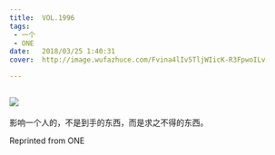```yaml
---
title:	VOL.1996
tags:
 - 一个
 - ONE
date:	2018/03/25 1:40:31
cover:	http://image.wufazhuce.com/Fvina4lIv5TljWIicK-R3FpwoILv

---
```

![](http://image.wufazhuce.com/Fvina4lIv5TljWIicK-R3FpwoILv)
---

影响一个人的，不是到手的东西，而是求之不得的东西。
 
Reprinted from ONE

